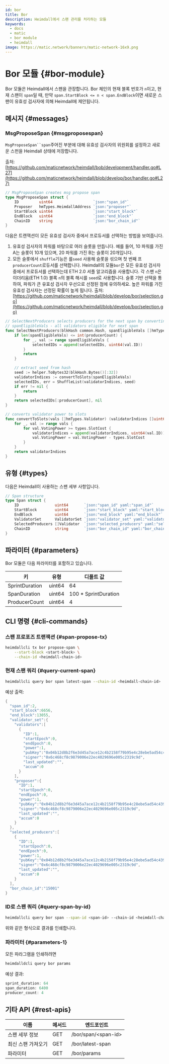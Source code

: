 ```yaml
---
id: bor
title: Bor
description: Heimdall에서 스팬 관리를 처리하는 모듈
keywords:
  - docs
  - matic
  - bor module
  - heimdall
image: https://matic.network/banners/matic-network-16x9.png
---
```


# Bor 모듈 {#bor-module}

Bor 모듈은 Heimdall에서 스팬을 관장합니다. Bor 체인의 현재 블록 번호가 `n`이고, 현재 스팬이 `span`일 때, 만약 `span.StartBlock <= n < span.EndBlock`이면 새로운 스팬이 유효성 검사자에 의해 Heimdall에 제안됩니다.

## 메시지 {#messages}

### MsgProposeSpan {#msgproposespan}

`MsgProposeSpan``span`주어진 부분에 대해 유효성 검사자의 위원회를 설정하고 새로운 스펀을 Heimdall 상태에 저장합니다.

출처: [https://github.com/maticnetwork/heimdall/bob/development/handler.go#L27](https://github.com/maticnetwork/heimdall/blob/develop/bor/handler.go#L27)

```go
// MsgProposeSpan creates msg propose span
type MsgProposeSpan struct {
	ID         uint64                  `json:"span_id"`
	Proposer   hmTypes.HeimdallAddress `json:"proposer"`
	StartBlock uint64                  `json:"start_block"`
	EndBlock   uint64                  `json:"end_block"`
	ChainID    string                  `json:"bor_chain_id"`
}
```

다음은 트랜잭션이 모든 유효성 검사자 중에서 프로듀서를 선택하는 방법을 보여줍니다.

1. 유효성 검사자의 파워를 바탕으로 여러 슬롯을 만듭니다. 예를 들어, 10 파워를 가진 A는 슬롯이 10개 있으며, 20 파워를 가진 B는 슬롯이 20개입니다.
2. 모든 슬롯에서 `shuffle`기능은 를`seed` 사용해 슬롯을 섞으며 첫 번째 프`producerCount`로듀서를 선택합니다.  Heimdall의 모듈`bor`은 모든 유효성 검사자 중에서 프로듀서를 선택하는데 ETH 2.0 셔플 알고리즘을 사용합니다. 각 스팬 `n`은 이더리움(ETH 1.0) 블록 `n`의 블록 해시를 `seed`로 사용합니다. 슬롯 기반 선택을 통하여, 파워가 큰 유효성 검사자 우선으로 선정된 점에 유의하세요. 높은 파워를 가진 유효성 검사자는 선정된 확률이 높게 됩니다. 출처: [https://github.com/maticnetwork/heimdall/blob/develop/bor/selection.go](https://github.com/maticnetwork/heimdall/blob/develop/bor/selection.go)

```go
// SelectNextProducers selects producers for the next span by converting power to slots
// spanEligibleVals - all validators eligible for next span
func SelectNextProducers(blkHash common.Hash, spanEligibleVals []hmTypes.Validator, producerCount uint64) (selectedIDs []uint64, err error) {
	if len(spanEligibleVals) <= int(producerCount) {
		for _, val := range spanEligibleVals {
			selectedIDs = append(selectedIDs, uint64(val.ID))
		}
		return
	}

	// extract seed from hash
	seed := helper.ToBytes32(blkHash.Bytes()[:32])
	validatorIndices := convertToSlots(spanEligibleVals)
	selectedIDs, err = ShuffleList(validatorIndices, seed)
	if err != nil {
		return
	}
	return selectedIDs[:producerCount], nil
}

// converts validator power to slots
func convertToSlots(vals []hmTypes.Validator) (validatorIndices []uint64) {
	for _, val := range vals {
		for val.VotingPower >= types.SlotCost {
			validatorIndices = append(validatorIndices, uint64(val.ID))
			val.VotingPower = val.VotingPower - types.SlotCost
		}
	}
	return validatorIndices
}
```

## 유형 {#types}

다음은 Heimdall이 사용하는 스팬 세부 사항입니다.

```go
// Span structure
type Span struct {
	ID                uint64       `json:"span_id" yaml:"span_id"`
	StartBlock        uint64       `json:"start_block" yaml:"start_block"`
	EndBlock          uint64       `json:"end_block" yaml:"end_block"`
	ValidatorSet      ValidatorSet `json:"validator_set" yaml:"validator_set"`
	SelectedProducers []Validator  `json:"selected_producers" yaml:"selected_producers"`
	ChainID           string       `json:"bor_chain_id" yaml:"bor_chain_id"`
}
```

## 파라미터 {#parameters}

Bor 모듈은 다음 파라미터를 포함하고 있습니다.

| 키 | 유형 | 디폴트 값 |
|----------------------|------|------------------|
| SprintDuration | uint64 | 64 |
| SpanDuration | uint64 | 100 * SprintDuration |
| ProducerCount | uint64 | 4 |


## CLI 명령 {#cli-commands}

### 스팬 프로포즈 트랜잭션 {#span-propose-tx}

```bash
heimdallcli tx bor propose-span \
	--start-block <start-block> \
	--chain-id <heimdall-chain-id>
```

### 현재 스팬 쿼리 {#query-current-span}

```bash
heimdallcli query bor span latest-span --chain-id <heimdall-chain-id>
```

예상 출력:

```go
{
  "span_id":2,
  "start_block":6656,
  "end_block":13055,
  "validator_set":{
    "validators":[
      {
        "ID":1,
        "startEpoch":0,
        "endEpoch":0,
        "power":1,
        "pubKey":"0x04b12d8b2f6e3d45a7ace12c4b2158f79b95e4c28ebe5ad54c439be9431d7fc9dc1164210bf6a5c3b8523528b931e772c86a307e8cff4b725e6b4a77d21417bf19",
        "signer":"0x6c468cf8c9879006e22ec4029696e005c2319c9d",
        "last_updated":"",
        "accum":0
      }
    ],
    "proposer":{
      "ID":1,
      "startEpoch":0,
      "endEpoch":0,
      "power":1,
      "pubKey":"0x04b12d8b2f6e3d45a7ace12c4b2158f79b95e4c28ebe5ad54c439be9431d7fc9dc1164210bf6a5c3b8523528b931e772c86a307e8cff4b725e6b4a77d21417bf19",
      "signer":"0x6c468cf8c9879006e22ec4029696e005c2319c9d",
      "last_updated":"",
      "accum":0
    }
  },
  "selected_producers":[
    {
      "ID":1,
      "startEpoch":0,
      "endEpoch":0,
      "power":1,
      "pubKey":"0x04b12d8b2f6e3d45a7ace12c4b2158f79b95e4c28ebe5ad54c439be9431d7fc9dc1164210bf6a5c3b8523528b931e772c86a307e8cff4b725e6b4a77d21417bf19",
      "signer":"0x6c468cf8c9879006e22ec4029696e005c2319c9d",
      "last_updated":"",
      "accum":0
    }
  ],
  "bor_chain_id":"15001"
}
```

### ID로 스팬 쿼리 {#query-span-by-id}

```bash
heimdallcli query bor span --span-id <span-id> --chain-id <heimdall-chain-id>
```

위와 같은 형식으로 결과를 인쇄합니다.

### 파라미터 {#parameters-1}

모든 파라그램을 인쇄하려면

```go
heimdalldcli query bor params
```

예상 결과:

```go
sprint_duration: 64
span_duration: 6400
producer_count: 4
```

## 기타 API {#rest-apis}

| 이름 | 메서드 | 엔드포인트 |
|----------------------|------|------------------|
| 스팬 세부 정보 | GET | /bor/span/<span-id\> |
| 최신 스팬 가져오기 | GET | /bor/latest-span |
| 파라미터   | GET | /bor/params |
